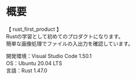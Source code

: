 # 概要
【 rust_first_product 】  
Rustの学習として初めてのプロダクトになります。   
簡単な画像処理でファイルの入出力を確認しています。   

開発環境：Visual Studio Code 1.50.1  
OS：Ubuntu 20.04 LTS  
言語：Rust 1.47.0  
